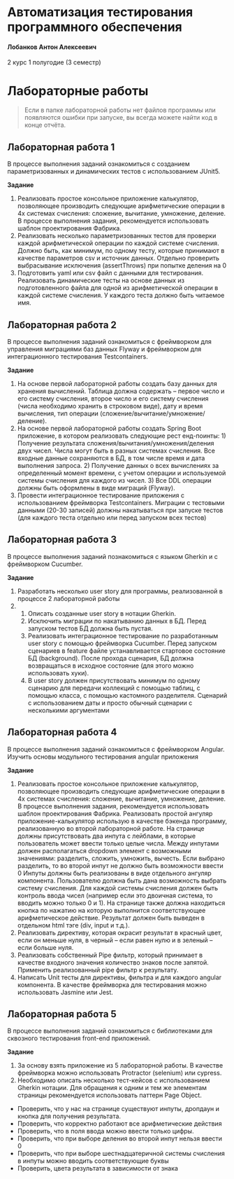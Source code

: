 # Автоматизация тестирования программного обеспечения

#### Лобанков Антон Алексеевич

2 курс 1 полугодие (3 семестр)

# Лабораторные работы

> Если в папке лабораторной работы нет файлов программы или появляются ошибки при запуске, вы всегда можете найти код в конце отчёта.

## Лабораторная работа 1

В процессе выполнения заданий ознакомиться с созданием параметризованных и динамических тестов с использованием JUnit5.

**Задание**

1. Реализовать простое консольное приложение калькулятор, позволяющее производить следующие арифметические операции в 4х системах счисления: сложение, вычитание, умножение, деление. В процессе выполнения задания, рекомендуется использовать шаблон проектирования Фабрика.
2. Реализовать несколько параметризованных тестов для проверки каждой арифметической операции по каждой системе счисления. Должно быть, как минимум, по одному тесту, которые принимают в качестве параметров csv и источник данных. Отдельно проверить выбрасывание исключения (assertThrows) при попытке деления на 0
3. Подготовить yaml или csv файл с данными для тестирования. Реализовать динамические тесты на основе данных из подготовленного файла для одной из арифметической операции в каждой системе счисления. У каждого теста должно быть читаемое имя.

## Лабораторная работа 2

В процессе выполнения заданий ознакомиться с фреймворком для управления миграциями баз данных Flyway и фреймворком для интеграционного тестирования Testcontainers.

**Задание**

1. На основе первой лабораторной работы создать базу данных для хранения вычислений. Таблица должна содержать – первое число и его систему счисления, второе число и его систему счисления (числа необходимо хранить в строковом виде), дату и время вычисления, тип операции (сложение/вычитание/умножение/деление). 
2. На основе первой лабораторной работы создать Spring Boot приложение, в котором реализовать следующие рест енд-поинты: 1) Получение результата сложения/вычитания/умножения/деления двух чисел. Числа могут быть в разных системах счисления. Все входные данные сохраняются в БД, в том числе время и дата выполнения запроса. 2) Получение данных о всех вычислениях за определенный момент времени, с учетом операции и используемой системы счисления для каждого из чисел. 3) Все DDL операции должны быть оформлены в виде миграций (Flyway). 
3. Провести интеграционное тестирование приложения с использованием фреймворка Testcontainers. Миграции с тестовыми данными (20-30 записей) должны накатываться при запуске тестов (для каждого теста отдельно или перед запуском всех тестов)

## Лабораторная работа 3

В процессе выполнения заданий познакомиться с языком Gherkin и с фреймворком Cucumber.

**Задание**

1. Разработать несколько user story для программы, реализованной в процессе 2 лабораторной работы
2. 1)	Описать созданные user story в нотации Gherkin. 
   2)	Исключить миграции по накатыванию данных в БД. Перед запуском тестов БД должна быть пустая. 
   3)	Реализовать интеграционное тестирование по разработанным user story с помощью фреймворка Cucumber. Перед запуском сценариев в feature файле устанавливается стартовое состояние БД (background). После прохода сценария, БД должна возвращаться в исходное состояние (для этого можно использовать хуки). 
   4)	В user story должен присутствовать минимум по одному сценарию для передачи коллекций с помощью таблиц, с помощью класса, с помощью кастомного разделителя. Сценарий с использованием даты и просто обычный сценарии с несколькими аргументами

## Лабораторная работа 4

В процессе выполнения заданий ознакомиться с фреймворком Angular. Изучить основы модульного тестирования angular приложения

**Задание**

1. Реализовать простое консольное приложение калькулятор, позволяющее производить следующие арифметические операции в 4х системах счисления: сложение, вычитание, умножение, деление. В процессе выполнения задания, рекомендуется использовать шаблон проектирования Фабрика.
Реализовать простой ангуляр приложение-калькулятор использую в качестве бэкенда программу, реализованную во второй лабораторной работе.
На странице должны присутствовать два инпута с лейблами, в которые пользователь может ввести только целые числа. Между инпутами должен располагаться dropdown элемент с возможными значениями: разделить, сложить, умножить, вычесть. Если выбрано разделить, то во второй инпут не должно быть возможности ввести 0 Инпуты должны быть реализованы в виде отдельного ангуляр компонента. Пользователю должна быть дана возможность выбрать систему счисления. Для каждой системы счисления должен быть контроль ввода чисел (например если это двоичная система, то вводить можно только 0 и 1). На странице также должна находиться кнопка по нажатию на которую выполнится соответствующее арифметическое действие. Результат должен быть выведен в отдельном html тэге (div, input и т.д.).
2. Реализовать директиву, которая окрасит результат в красный цвет, если он меньше нуля, в черный – если равен нулю и в зеленый – если больше нуля.
3. Реализовать собственный Pipe фильтр, который принимает в качестве входного значения количество знаков после запятой. Применить реализованный pipe фильтр к результату.
4. Написать Unit тесты для директивы, фильтра и для каждого angular компонента. В качестве фреймворка для тестирования можно использовать Jasmine или Jest.

## Лабораторная работа 5

В процессе выполнения заданий ознакомиться с библиотеками для сквозного  тестирования front-end приложений. 

**Задание**

1. За основу взять приложение из 5 лабораторной работы. В качестве фреймворка можно использовать Protractor (selenium) или cypress.
2. Необходимо описать несколько тест-кейсов с использованием Gherkin нотации. Для обращения к одним и тем же элементам страницы рекомендуется использовать паттерн Page Object.
- Проверить, что у нас на странице существуют инпуты, дропдаун и кнопка для получения результата.
- Проверить, что корректно работают все арифметические действия
- Проверить, что в поля ввода можно ввести только цифры.
- Проверить, что при выборе деления во второй инпут нельзя ввести 0
- Проверить, что при выборе шестнадцатеричной системы счисления в инпуты можно вводить соответствующие буквы
- Проверить, цвета результата в зависимости от знака





